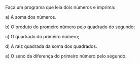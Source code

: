Faça um programa que leia dois números e imprima:

a) A soma dos números.

b) O produto do promeiro número pelo quadrado do segundo;

c) O quadrado do primeiro número;

d) A raiz quadrada da soma dos quadrados.

e) O seno da diferença do primeiro número pelo segundo.
